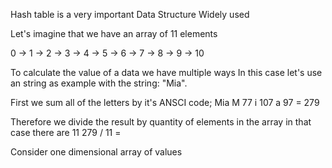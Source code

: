Hash table is a very important Data Structure Widely used

Let's imagine that we have an array of 11 elements


0 -> 1 -> 2 -> 3 -> 4 -> 5 -> 6 -> 7 -> 8 -> 9 -> 10

To calculate the value of a data we have multiple ways In this case let's use an string as example with the string: "Mia".

First we sum all of the letters by it's ANSCI code;
Mia M 77 i 107 a 97 = 279 

Therefore we divide the result by quantity of elements in the array in that case there are 11
279 / 11 = 

Consider one dimensional array of values


